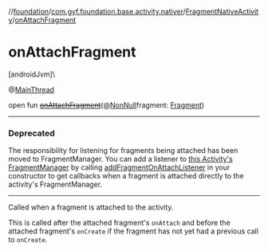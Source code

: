 //[foundation](../../../index.md)/[com.gyf.foundation.base.activity.nativer](../index.md)/[FragmentNativeActivity](index.md)/[onAttachFragment](on-attach-fragment.md)

# onAttachFragment

[androidJvm]\

@[MainThread](https://developer.android.com/reference/kotlin/androidx/annotation/MainThread.html)

open fun [~~onAttachFragment~~](on-attach-fragment.md)(@[NonNull](https://developer.android.com/reference/kotlin/androidx/annotation/NonNull.html)fragment: [Fragment](https://developer.android.com/reference/kotlin/androidx/fragment/app/Fragment.html))

---

### Deprecated

The responsibility for listening for fragments being attached has been moved to FragmentManager. You can add a listener to [this Activity's FragmentManager](get-support-fragment-manager.md) by calling [addFragmentOnAttachListener](https://developer.android.com/reference/kotlin/androidx/fragment/app/FragmentManager.html#addfragmentonattachlistener) in your constructor to get callbacks when a fragment is attached directly to the activity's FragmentManager.

---

Called when a fragment is attached to the activity. 

This is called after the attached fragment's `onAttach` and before the attached fragment's `onCreate` if the fragment has not yet had a previous call to `onCreate`.
